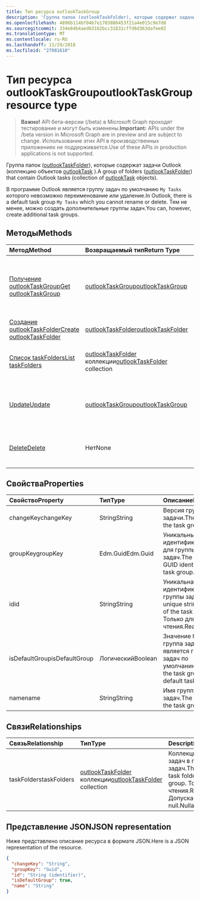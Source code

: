 ```yaml
---
title: Тип ресурса outlookTaskGroup
description: 'Группа папок (outlookTaskFolder), которые содержат задачи Outlook (коллекцию объектов outlookTask). '
ms.openlocfilehash: 4896b114bf04b7e1703886453f21a4e015c9e7d8
ms.sourcegitcommit: 334e84b4aed63162bcc31831cffd6d363dafee02
ms.translationtype: MT
ms.contentlocale: ru-RU
ms.lasthandoff: 11/29/2018
ms.locfileid: "27081610"
---
```

# <a name="outlooktaskgroup-resource-type"></a><span data-ttu-id="f59b6-103">Тип ресурса outlookTaskGroup</span><span class="sxs-lookup"><span data-stu-id="f59b6-103">outlookTaskGroup resource type</span></span>

> <span data-ttu-id="f59b6-104">**Важно!** API бета-версии (/beta) в Microsoft Graph проходят тестирование и могут быть изменены.</span><span class="sxs-lookup"><span data-stu-id="f59b6-104">**Important:** APIs under the /beta version in Microsoft Graph are in preview and are subject to change.</span></span> <span data-ttu-id="f59b6-105">Использование этих API в производственных приложениях не поддерживается.</span><span class="sxs-lookup"><span data-stu-id="f59b6-105">Use of these APIs in production applications is not supported.</span></span>

<span data-ttu-id="f59b6-106">Группа папок ([outlookTaskFolder](outlooktaskfolder.md)), которые содержат задачи Outlook (коллекцию объектов [outlookTask](outlooktask.md) ).</span><span class="sxs-lookup"><span data-stu-id="f59b6-106">A group of folders ([outlookTaskFolder](outlooktaskfolder.md)) that contain Outlook tasks (collection of [outlookTask](outlooktask.md) objects).</span></span> 

<span data-ttu-id="f59b6-107">В программе Outlook является группу задач по умолчанию `My Tasks` которого невозможно переименование или удаление.</span><span class="sxs-lookup"><span data-stu-id="f59b6-107">In Outlook, there is a default task group `My Tasks` which you cannot rename or delete.</span></span> <span data-ttu-id="f59b6-108">Тем не менее, можно создать дополнительные группы задач.</span><span class="sxs-lookup"><span data-stu-id="f59b6-108">You can, however, create additional task groups.</span></span> 


## <a name="methods"></a><span data-ttu-id="f59b6-109">Методы</span><span class="sxs-lookup"><span data-stu-id="f59b6-109">Methods</span></span>

| <span data-ttu-id="f59b6-110">Метод</span><span class="sxs-lookup"><span data-stu-id="f59b6-110">Method</span></span>           | <span data-ttu-id="f59b6-111">Возвращаемый тип</span><span class="sxs-lookup"><span data-stu-id="f59b6-111">Return Type</span></span>    |<span data-ttu-id="f59b6-112">Описание</span><span class="sxs-lookup"><span data-stu-id="f59b6-112">Description</span></span>|
|:---------------|:--------|:----------|
|[<span data-ttu-id="f59b6-113">Получение outlookTaskGroup</span><span class="sxs-lookup"><span data-stu-id="f59b6-113">Get outlookTaskGroup</span></span>](../api/outlooktaskgroup-get.md) | [<span data-ttu-id="f59b6-114">outlookTaskGroup</span><span class="sxs-lookup"><span data-stu-id="f59b6-114">outlookTaskGroup</span></span>](outlooktaskgroup.md) |<span data-ttu-id="f59b6-115">Получите свойства и связи в указанную группу задач Outlook.</span><span class="sxs-lookup"><span data-stu-id="f59b6-115">Get the properties and relationships of the specified Outlook task group.</span></span>|
|[<span data-ttu-id="f59b6-116">Создание outlookTaskFolder</span><span class="sxs-lookup"><span data-stu-id="f59b6-116">Create outlookTaskFolder</span></span>](../api/outlooktaskgroup-post-taskfolders.md) |[<span data-ttu-id="f59b6-117">outlookTaskFolder</span><span class="sxs-lookup"><span data-stu-id="f59b6-117">outlookTaskFolder</span></span>](outlooktaskfolder.md)| <span data-ttu-id="f59b6-118">Создайте папку задач Outlook.</span><span class="sxs-lookup"><span data-stu-id="f59b6-118">Create an Outlook task folder.</span></span>|
|[<span data-ttu-id="f59b6-119">Список taskFolders</span><span class="sxs-lookup"><span data-stu-id="f59b6-119">List taskFolders</span></span>](../api/outlooktaskgroup-list-taskfolders.md) |<span data-ttu-id="f59b6-120">[outlookTaskFolder](outlooktaskfolder.md) коллекции</span><span class="sxs-lookup"><span data-stu-id="f59b6-120">[outlookTaskFolder](outlooktaskfolder.md) collection</span></span>| <span data-ttu-id="f59b6-121">Получите коллекцию папок задач Outlook.</span><span class="sxs-lookup"><span data-stu-id="f59b6-121">Get a collection of Outlook task folders.</span></span>|
|[<span data-ttu-id="f59b6-122">Update</span><span class="sxs-lookup"><span data-stu-id="f59b6-122">Update</span></span>](../api/outlooktaskgroup-update.md) | [<span data-ttu-id="f59b6-123">outlookTaskGroup</span><span class="sxs-lookup"><span data-stu-id="f59b6-123">outlookTaskGroup</span></span>](outlooktaskgroup.md)  |<span data-ttu-id="f59b6-124">Обновление для записи свойств группы задач Outlook.</span><span class="sxs-lookup"><span data-stu-id="f59b6-124">Update the writable properties of an Outlook task group.</span></span> |
|[<span data-ttu-id="f59b6-125">Delete</span><span class="sxs-lookup"><span data-stu-id="f59b6-125">Delete</span></span>](../api/outlooktaskgroup-delete.md) | <span data-ttu-id="f59b6-126">Нет</span><span class="sxs-lookup"><span data-stu-id="f59b6-126">None</span></span> |<span data-ttu-id="f59b6-127">Удаление указанной группы задач Outlook.</span><span class="sxs-lookup"><span data-stu-id="f59b6-127">Delete the specified Outlook task group.</span></span> |

## <a name="properties"></a><span data-ttu-id="f59b6-128">Свойства</span><span class="sxs-lookup"><span data-stu-id="f59b6-128">Properties</span></span>
| <span data-ttu-id="f59b6-129">Свойство</span><span class="sxs-lookup"><span data-stu-id="f59b6-129">Property</span></span>     | <span data-ttu-id="f59b6-130">Тип</span><span class="sxs-lookup"><span data-stu-id="f59b6-130">Type</span></span>   |<span data-ttu-id="f59b6-131">Описание</span><span class="sxs-lookup"><span data-stu-id="f59b6-131">Description</span></span>|
|:---------------|:--------|:----------|
|<span data-ttu-id="f59b6-132">changeKey</span><span class="sxs-lookup"><span data-stu-id="f59b6-132">changeKey</span></span>|<span data-ttu-id="f59b6-133">String</span><span class="sxs-lookup"><span data-stu-id="f59b6-133">String</span></span>|<span data-ttu-id="f59b6-134">Версия групповой задачи.</span><span class="sxs-lookup"><span data-stu-id="f59b6-134">The version of the task group.</span></span>|
|<span data-ttu-id="f59b6-135">groupKey</span><span class="sxs-lookup"><span data-stu-id="f59b6-135">groupKey</span></span>|<span data-ttu-id="f59b6-136">Edm.Guid</span><span class="sxs-lookup"><span data-stu-id="f59b6-136">Edm.Guid</span></span>|<span data-ttu-id="f59b6-137">Уникальный идентификатор GUID для группы задач.</span><span class="sxs-lookup"><span data-stu-id="f59b6-137">The unique GUID identifier for the task group.</span></span>|
|<span data-ttu-id="f59b6-138">id</span><span class="sxs-lookup"><span data-stu-id="f59b6-138">id</span></span>|<span data-ttu-id="f59b6-139">String</span><span class="sxs-lookup"><span data-stu-id="f59b6-139">String</span></span>|<span data-ttu-id="f59b6-140">Уникальная строка идентификатор группы задач.</span><span class="sxs-lookup"><span data-stu-id="f59b6-140">The unique string identifier of the task group.</span></span> <span data-ttu-id="f59b6-141">Только для чтения.</span><span class="sxs-lookup"><span data-stu-id="f59b6-141">Read-only.</span></span>|
|<span data-ttu-id="f59b6-142">isDefaultGroup</span><span class="sxs-lookup"><span data-stu-id="f59b6-142">isDefaultGroup</span></span>|<span data-ttu-id="f59b6-143">Логический</span><span class="sxs-lookup"><span data-stu-id="f59b6-143">Boolean</span></span>|<span data-ttu-id="f59b6-144">Значение true, если группа задач является группу задач по умолчанию.</span><span class="sxs-lookup"><span data-stu-id="f59b6-144">True if the task group is the default task group.</span></span>|
|<span data-ttu-id="f59b6-145">name</span><span class="sxs-lookup"><span data-stu-id="f59b6-145">name</span></span>|<span data-ttu-id="f59b6-146">String</span><span class="sxs-lookup"><span data-stu-id="f59b6-146">String</span></span>|<span data-ttu-id="f59b6-147">Имя группы задач.</span><span class="sxs-lookup"><span data-stu-id="f59b6-147">The name of the task group.</span></span>|

## <a name="relationships"></a><span data-ttu-id="f59b6-148">Связи</span><span class="sxs-lookup"><span data-stu-id="f59b6-148">Relationships</span></span>
| <span data-ttu-id="f59b6-149">Связь</span><span class="sxs-lookup"><span data-stu-id="f59b6-149">Relationship</span></span> | <span data-ttu-id="f59b6-150">Тип</span><span class="sxs-lookup"><span data-stu-id="f59b6-150">Type</span></span>   |<span data-ttu-id="f59b6-151">Description</span><span class="sxs-lookup"><span data-stu-id="f59b6-151">Description</span></span>|
|:---------------|:--------|:----------|
|<span data-ttu-id="f59b6-152">taskFolders</span><span class="sxs-lookup"><span data-stu-id="f59b6-152">taskFolders</span></span>|<span data-ttu-id="f59b6-153">[outlookTaskFolder](outlooktaskfolder.md) коллекции</span><span class="sxs-lookup"><span data-stu-id="f59b6-153">[outlookTaskFolder](outlooktaskfolder.md) collection</span></span>| <span data-ttu-id="f59b6-154">Коллекция папок задач в группе задач.</span><span class="sxs-lookup"><span data-stu-id="f59b6-154">The collection of task folders in the task group.</span></span> <span data-ttu-id="f59b6-155">Только для чтения.</span><span class="sxs-lookup"><span data-stu-id="f59b6-155">Read-only.</span></span> <span data-ttu-id="f59b6-156">Допускается значение null.</span><span class="sxs-lookup"><span data-stu-id="f59b6-156">Nullable.</span></span>|

## <a name="json-representation"></a><span data-ttu-id="f59b6-157">Представление JSON</span><span class="sxs-lookup"><span data-stu-id="f59b6-157">JSON representation</span></span>
<span data-ttu-id="f59b6-158">Ниже представлено описание ресурса в формате JSON.</span><span class="sxs-lookup"><span data-stu-id="f59b6-158">Here is a JSON representation of the resource.</span></span>

<!-- {
  "blockType": "resource",
  "optionalProperties": [

  ],
  "@odata.type": "microsoft.graph.outlookTaskGroup"
}-->

```json
{
  "changeKey": "String",
  "groupKey": "Guid",
  "id": "String (identifier)",
  "isDefaultGroup": true,
  "name": "String"
}

```

<!-- uuid: 8fcb5dbc-d5aa-4681-8e31-b001d5168d79
2015-10-25 14:57:30 UTC -->
<!-- {
  "type": "#page.annotation",
  "description": "outlookTaskGroup resource",
  "keywords": "",
  "section": "documentation",
  "tocPath": ""
}-->
